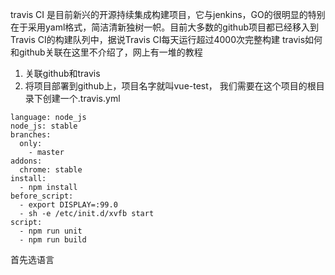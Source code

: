 travis CI 是目前新兴的开源持续集成构建项目，它与jenkins，GO的很明显的特别在于采用yaml格式，简洁清新独树一帜。目前大多数的github项目都已经移入到Travis CI的构建队列中，据说Travis CI每天运行超过4000次完整构建
travis如何和github关联在这里不介绍了，网上有一堆的教程
1. 关联github和travis
2. 将项目部署到github上，项目名字就叫vue-test， 我们需要在这个项目的根目录下创建一个.travis.yml
```
language: node_js
node_js: stable
branches:
  only:
    - master
addons:
  chrome: stable
install:
  - npm install
before_script:
  - export DISPLAY=:99.0
  - sh -e /etc/init.d/xvfb start
script:
  - npm run unit
  - npm run build
```
首先选语言
